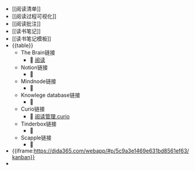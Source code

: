 - [[阅读清单]]
- [[阅读过程可视化]]
- [[阅读批注]]
- [[读书笔记]]
- [[读书笔记模板]]
- {{table}}
    - The Brain链接
        - 🦩 [阅读](brain://api.thebrain.com/g7PXu0IyM0ucARb24SvxiA/ofD7zt9gZ0WFVDi535kQxA/3%E9%98%85%E8%AF%BB)
    - Notion链接
        - 🦩 
    - Mindnode链接
        - 🦩 
    - Knowlege database链接
        - 🦩 
    - Curio链接
        - 🦩 [阅读管理.curio](hook://file/3dOwDL7hc?p=Y29tfmFwcGxlfkNsb3VkRG9jcy9DdXJpbw==&n=%E9%98%85%E8%AF%BB%E7%AE%A1%E7%90%86.curio)
    - Tinderbox链接
        - 🦩 
    - Scapple链接
        - 🦩 
- {{iframe:https://dida365.com/webapp/#p/5c9a3e1469e631bd8561ef63/kanban}}
- 
